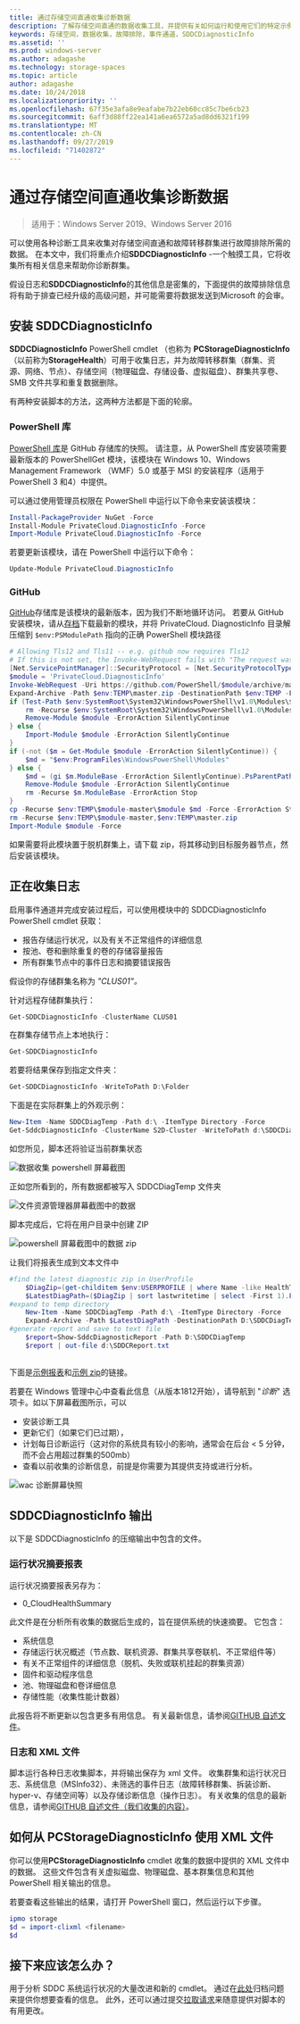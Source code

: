 ```yaml
---
title: 通过存储空间直通收集诊断数据
description: 了解存储空间直通的数据收集工具，并提供有关如何运行和使用它们的特定示例。
keywords: 存储空间，数据收集，故障排除，事件通道，SDDCDiagnosticInfo
ms.assetid: ''
ms.prod: windows-server
ms.author: adagashe
ms.technology: storage-spaces
ms.topic: article
author: adagashe
ms.date: 10/24/2018
ms.localizationpriority: ''
ms.openlocfilehash: 67f35e3afa8e9eafabe7b22eb60cc85c7be6cb23
ms.sourcegitcommit: 6aff3d88ff22ea141a6ea6572a5ad8dd6321f199
ms.translationtype: MT
ms.contentlocale: zh-CN
ms.lasthandoff: 09/27/2019
ms.locfileid: "71402872"
---
```

# <a name="collect-diagnostic-data-with-storage-spaces-direct"></a>通过存储空间直通收集诊断数据

> 适用于：Windows Server 2019、Windows Server 2016

可以使用各种诊断工具来收集对存储空间直通和故障转移群集进行故障排除所需的数据。 在本文中，我们将重点介绍**SDDCDiagnosticInfo** -一个触摸工具，它将收集所有相关信息来帮助你诊断群集。

假设日志和**SDDCDiagnosticInfo**的其他信息是密集的，下面提供的故障排除信息将有助于排查已经升级的高级问题，并可能需要将数据发送到Microsoft 的会审。

## <a name="installing-get-sddcdiagnosticinfo"></a>安装 SDDCDiagnosticInfo

**SDDCDiagnosticInfo** PowerShell cmdlet （也称为 **PCStorageDiagnosticInfo**（以前称为**StorageHealth**）可用于收集日志，并为故障转移群集（群集、资源、网络、节点）、存储空间（物理磁盘、存储设备、虚拟磁盘）、群集共享卷、SMB 文件共享和重复数据删除。 

有两种安装脚本的方法，这两种方法都是下面的轮廓。

### <a name="powershell-gallery"></a>PowerShell 库

[PowerShell 库](https://www.powershellgallery.com/packages/PrivateCloud.DiagnosticInfo)是 GitHub 存储库的快照。 请注意，从 PowerShell 库安装项需要最新版本的 PowerShellGet 模块，该模块在 Windows 10、Windows Management Framework （WMF）5.0 或基于 MSI 的安装程序（适用于 PowerShell 3 和4）中提供。

可以通过使用管理员权限在 PowerShell 中运行以下命令来安装该模块：

``` PowerShell
Install-PackageProvider NuGet -Force
Install-Module PrivateCloud.DiagnosticInfo -Force
Import-Module PrivateCloud.DiagnosticInfo -Force
```

若要更新该模块，请在 PowerShell 中运行以下命令：

``` PowerShell
Update-Module PrivateCloud.DiagnosticInfo
```

### <a name="github"></a>GitHub

[GitHub](https://github.com/PowerShell/PrivateCloud.DiagnosticInfo/)存储库是该模块的最新版本，因为我们不断地循环访问。 若要从 GitHub 安装模块，请从[存档](https://github.com/PowerShell/PrivateCloud.DiagnosticInfo/archive/master.zip)下载最新的模块，并将 PrivateCloud. DiagnosticInfo 目录解压缩到 ```$env:PSModulePath``` 指向的正确 PowerShell 模块路径

``` PowerShell
# Allowing Tls12 and Tls11 -- e.g. github now requires Tls12
# If this is not set, the Invoke-WebRequest fails with "The request was aborted: Could not create SSL/TLS secure channel."
[Net.ServicePointManager]::SecurityProtocol = [Net.SecurityProtocolType]::Tls12
$module = 'PrivateCloud.DiagnosticInfo'
Invoke-WebRequest -Uri https://github.com/PowerShell/$module/archive/master.zip -OutFile $env:TEMP\master.zip
Expand-Archive -Path $env:TEMP\master.zip -DestinationPath $env:TEMP -Force
if (Test-Path $env:SystemRoot\System32\WindowsPowerShell\v1.0\Modules\$module) {
    rm -Recurse $env:SystemRoot\System32\WindowsPowerShell\v1.0\Modules\$module -ErrorAction Stop
    Remove-Module $module -ErrorAction SilentlyContinue
} else {
    Import-Module $module -ErrorAction SilentlyContinue
} 
if (-not ($m = Get-Module $module -ErrorAction SilentlyContinue)) {
    $md = "$env:ProgramFiles\WindowsPowerShell\Modules"
} else {
    $md = (gi $m.ModuleBase -ErrorAction SilentlyContinue).PsParentPath
    Remove-Module $module -ErrorAction SilentlyContinue
    rm -Recurse $m.ModuleBase -ErrorAction Stop
}
cp -Recurse $env:TEMP\$module-master\$module $md -Force -ErrorAction Stop
rm -Recurse $env:TEMP\$module-master,$env:TEMP\master.zip
Import-Module $module -Force

``` 

如果需要将此模块置于脱机群集上，请下载 zip，将其移动到目标服务器节点，然后安装该模块。

## <a name="gathering-logs"></a>正在收集日志

启用事件通道并完成安装过程后，可以使用模块中的 SDDCDiagnosticInfo PowerShell cmdlet 获取：

- 报告存储运行状况，以及有关不正常组件的详细信息
- 按池、卷和删除重复的卷的存储容量报告
- 所有群集节点中的事件日志和摘要错误报告

假设你的存储群集名称为 *"CLUS01"。*

针对远程存储群集执行：

``` PowerShell
Get-SDDCDiagnosticInfo -ClusterName CLUS01
```

在群集存储节点上本地执行：

``` PowerShell
Get-SDDCDiagnosticInfo
```

若要将结果保存到指定文件夹：

``` PowerShell
Get-SDDCDiagnosticInfo -WriteToPath D:\Folder 
```

下面是在实际群集上的外观示例：

``` PowerShell
New-Item -Name SDDCDiagTemp -Path d:\ -ItemType Directory -Force
Get-SddcDiagnosticInfo -ClusterName S2D-Cluster -WriteToPath d:\SDDCDiagTemp
```

如您所见，脚本还将验证当前群集状态

![数据收集 powershell 屏幕截图](media/data-collection/CollectData.png)

正如您所看到的，所有数据都被写入 SDDCDiagTemp 文件夹

![文件资源管理器屏幕截图中的数据](media/data-collection/CollectDataFolder.png)

脚本完成后，它将在用户目录中创建 ZIP

![powershell 屏幕截图中的数据 zip](media/data-collection/CollectDataResult.png)

让我们将报表生成到文本文件中

```PowerShell
#find the latest diagnostic zip in UserProfile
    $DiagZip=(get-childitem $env:USERPROFILE | where Name -like HealthTest*.zip)
    $LatestDiagPath=($DiagZip | sort lastwritetime | select -First 1).FullName
#expand to temp directory
    New-Item -Name SDDCDiagTemp -Path d:\ -ItemType Directory -Force
    Expand-Archive -Path $LatestDiagPath -DestinationPath D:\SDDCDiagTemp -Force
#generate report and save to text file
    $report=Show-SddcDiagnosticReport -Path D:\SDDCDiagTemp
    $report | out-file d:\SDDCReport.txt
    
```

下面是[示例报表](https://github.com/Microsoft/WSLab/blob/dev/Scenarios/S2D%20Tools/Get-SDDCDiagnosticInfo/SDDCReport.txt)和[示例 zip](https://github.com/Microsoft/WSLab/blob/dev/Scenarios/S2D%20Tools/Get-SDDCDiagnosticInfo/HealthTest-S2D-Cluster-20180522-1546.ZIP)的链接。

若要在 Windows 管理中心中查看此信息（从版本1812开始），请导航到 "*诊断*" 选项卡。如以下屏幕截图所示，可以 

- 安装诊断工具
- 更新它们（如果它们已过期）， 
- 计划每日诊断运行（这对你的系统具有较小的影响，通常会在后台 < 5 分钟，而不会占用超过群集的500mb）
- 查看以前收集的诊断信息，前提是你需要为其提供支持或进行分析。

![wac 诊断屏幕快照](media/data-collection/Wac.png)

## <a name="get-sddcdiagnosticinfo-output"></a>SDDCDiagnosticInfo 输出

以下是 SDDCDiagnosticInfo 的压缩输出中包含的文件。

### <a name="health-summary-report"></a>运行状况摘要报表

运行状况摘要报表另存为：
- 0_CloudHealthSummary

此文件是在分析所有收集的数据后生成的，旨在提供系统的快速摘要。 它包含：

- 系统信息
- 存储运行状况概述（节点数、联机资源、群集共享卷联机、不正常组件等）
- 有关不正常组件的详细信息（脱机、失败或联机挂起的群集资源）
- 固件和驱动程序信息
- 池、物理磁盘和卷详细信息
- 存储性能（收集性能计数器）

此报告将不断更新以包含更多有用信息。 有关最新信息，请参阅[GITHUB 自述文件](https://github.com/PowerShell/PrivateCloud.DiagnosticInfo/edit/master/README.md)。

### <a name="logs-and-xml-files"></a>日志和 XML 文件

脚本运行各种日志收集脚本，并将输出保存为 xml 文件。 收集群集和运行状况日志、系统信息（MSInfo32）、未筛选的事件日志（故障转移群集、拆装诊断、hyper-v、存储空间等）以及存储诊断信息（操作日志）。 有关收集的信息的最新信息，请参阅[GITHUB 自述文件（我们收集的内容）](https://github.com/PowerShell/PrivateCloud.DiagnosticInfo/blob/master/README.md#what-does-the-cmdlet-output-include)。

## <a name="how-to-consume-the-xml-files-from-get-pcstoragediagnosticinfo"></a>如何从 PCStorageDiagnosticInfo 使用 XML 文件
你可以使用**PCStorageDiagnosticInfo** cmdlet 收集的数据中提供的 XML 文件中的数据。 这些文件包含有关虚拟磁盘、物理磁盘、基本群集信息和其他 PowerShell 相关输出的信息。 

若要查看这些输出的结果，请打开 PowerShell 窗口，然后运行以下步骤。 

```PowerShell
ipmo storage
$d = import-clixml <filename> 
$d
```

## <a name="what-to-expect-next"></a>接下来应该怎么办？
用于分析 SDDC 系统运行状况的大量改进和新的 cmdlet。
通过在[此处](https://github.com/PowerShell/PrivateCloud.DiagnosticInfo/issues)归档问题来提供你想要查看的信息。 此外，还可以通过提交[拉取请求](https://github.com/PowerShell/PrivateCloud.DiagnosticInfo/pulls)来随意提供对脚本的有用更改。
